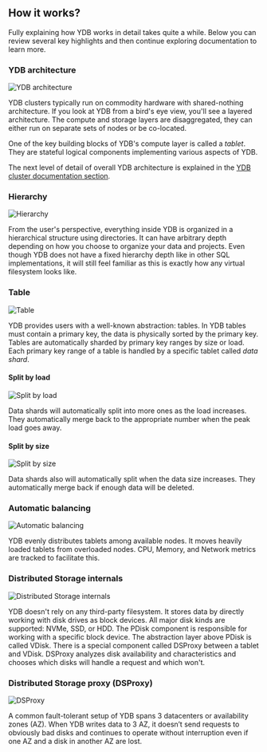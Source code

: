 ## How it works?

Fully explaining how YDB works in detail takes quite a while. Below you can review several key highlights and then continue exploring documentation to learn more.

### YDB architecture

![YDB architecture](https://storage.yandexcloud.net/ydb-www-prod-site-assets/howitworks/grps.png)

YDB clusters typically run on commodity hardware with shared-nothing architecture. If you look at YDB from a bird's eye view, you'll see a layered architecture. The compute and storage layers are disaggregated, they can either run on separate sets of nodes or be co-located.

One of the key building blocks of YDB's compute layer is called a *tablet*. They are stateful logical components implementing various aspects of YDB.

The next level of detail of overall YDB architecture is explained in the [YDB cluster documentation section](../../../contributor/general-schema.md).

### Hierarchy

![Hierarchy](https://storage.yandexcloud.net/ydb-www-prod-site-assets/howitworks/organization.png)

From the user's perspective, everything inside YDB is organized in a hierarchical structure using directories. It can have arbitrary depth depending on how you choose to organize your data and projects. Even though YDB does not have a fixed hierarchy depth like in other SQL implementations, it will still feel familiar as this is exactly how any virtual filesystem looks like.

### Table

![Table](https://storage.yandexcloud.net/ydb-www-prod-site-assets/howitworks/table.png)

YDB provides users with a well-known abstraction: tables. In YDB tables must contain a primary key, the data is physically sorted by the primary key. Tables are automatically sharded by primary key ranges by size or load. Each primary key range of a table is handled by a specific tablet called *data shard*.

#### Split by load

![Split by load](https://storage.yandexcloud.net/ydb-www-prod-site-assets/howitworks/nagruz%201.5.png)

Data shards will automatically split into more ones as the load increases. They automatically merge back to the appropriate number when the peak load goes away.

#### Split by size

![Split by size](https://storage.yandexcloud.net/ydb-www-prod-site-assets/howitworks/size%201.5%20(1).png)

Data shards also will automatically split when the data size increases. They automatically merge back if enough data will be deleted.

### Automatic balancing

![Automatic balancing](https://storage.yandexcloud.net/ydb-www-prod-site-assets/howitworks/pills%201.5.png)

YDB evenly distributes tablets among available nodes. It moves heavily loaded tablets from overloaded nodes. CPU, Memory, and Network metrics are tracked to facilitate this.

### Distributed Storage internals

![Distributed Storage internals](https://storage.yandexcloud.net/ydb-www-prod-site-assets/howitworks/distributed.png)

YDB doesn't rely on any third-party filesystem. It stores data by directly working with disk drives as block devices. All major disk kinds are supported: NVMe, SSD, or HDD. The PDisk component is responsible for working with a specific block device. The abstraction layer above PDisk is called VDisk. There is a special component called DSProxy between a tablet and VDisk. DSProxy analyzes disk availability and characteristics and chooses which disks will handle a request and which won't.

### Distributed Storage proxy (DSProxy)

![DSProxy](https://storage.yandexcloud.net/ydb-www-prod-site-assets/howitworks/proxy%202.png)

A common fault-tolerant setup of YDB spans 3 datacenters or availability zones (AZ). When YDB writes data to 3 AZ, it doesn’t send requests to obviously bad disks and continues to operate without interruption even if one AZ and a disk in another AZ are lost.